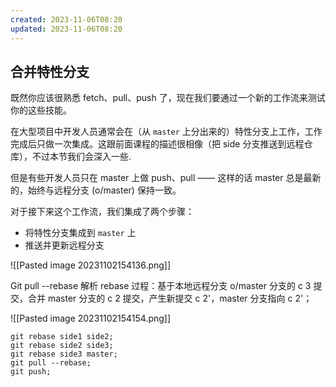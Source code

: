 ```yaml
---
created: 2023-11-06T08:20
updated: 2023-11-06T08:20
---
```

## 合并特性分支

既然你应该很熟悉 fetch、pull、push 了，现在我们要通过一个新的工作流来测试你的这些技能。

在大型项目中开发人员通常会在（从 `master` 上分出来的）特性分支上工作，工作完成后只做一次集成。这跟前面课程的描述很相像（把 side 分支推送到远程仓库），不过本节我们会深入一些.

但是有些开发人员只在 master 上做 push、pull —— 这样的话 master 总是最新的，始终与远程分支 (o/master) 保持一致。

对于接下来这个工作流，我们集成了两个步骤：

- 将特性分支集成到 `master` 上
- 推送并更新远程分支

![[Pasted image 20231102154136.png]]


Git pull --rebase
解析 rebase 过程：基于本地远程分支 o/master 分支的 c 3 提交，合并 master 分支的 c 2 提交，产生新提交 c 2'，master 分支指向 c 2'；

![[Pasted image 20231102154154.png]]


```shell
git rebase side1 side2;
git rebase side2 side3;
git rebase side3 master;
git pull --rebase;
git push;
```